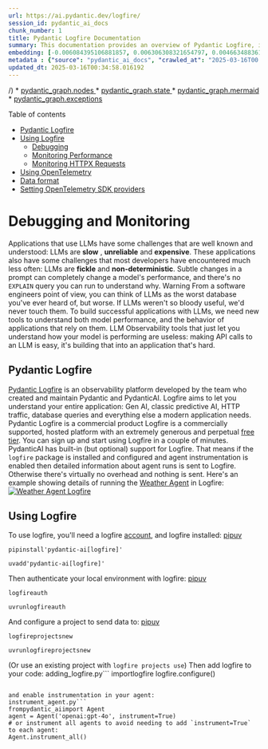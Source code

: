 ```yaml
---
url: https://ai.pydantic.dev/logfire/
session_id: pydantic_ai_docs
chunk_number: 1
title: Pydantic Logfire Documentation
summary: This documentation provides an overview of Pydantic Logfire, including sections on usage, debugging, performance monitoring, HTTPX request monitoring, and integration with OpenTelemetry.
embedding: [-0.006084395106881857, 0.006306308321654797, 0.004663488361984491, -0.049019623547792435, 0.05861157178878784, 0.005024511367082596, -0.0453365258872509, -0.019170647487044334, 0.006057898048311472, 0.03232645243406296, 0.0017355596646666527, -0.026232123374938965, -0.014122950844466686, -0.041759420186281204, 0.01552729681134224, -0.017620567232370377, -0.018269745633006096, 0.012784847989678383, -0.009141497313976288, 0.040514055639505386, 0.06184421479701996, 0.017170116305351257, -0.01163884811103344, -0.0009389907354488969, -0.03820880874991417, -0.015050348825752735, -0.024165349081158638, 0.03614203631877899, -0.0014921175315976143, -0.020707478746771812, 0.05249074101448059, -0.017461584880948067, -0.034578707069158554, 0.041600435972213745, -0.006369238719344139, -0.002543720882385969, 0.010492849163711071, -0.014281933195888996, 0.00791600625962019, 0.026152631267905235, -0.013977216556668282, -0.05135136842727661, -0.0032690789084881544, 0.01563328504562378, -0.03720191866159439, 0.004216350149363279, -0.0008176837582141161, 0.04475359246134758, 0.005806175526231527, -0.007949127815663815, -0.05426604673266411, 0.017806047573685646, -0.03063064068555832, -0.019382623955607414, -0.01132088340818882, 0.02305247075855732, -0.00549814710393548, 0.040116600692272186, -0.017315851524472237, -0.026271868497133255, -0.019223641604185104, 0.011671969667077065, 0.003636726178228855, 0.019382623955607414, -0.06126128137111664, -0.004458135925233364, -0.03685745596885681, 0.02935878001153469, -0.019395872950553894, 0.01163884811103344, 0.05127187445759773, 0.001572436885908246, -0.02313196286559105, -0.0438791885972023, -0.019382623955607414, -9.651773143559694e-05, -0.006922365631908178, 0.06656070053577423, -0.005806175526231527, -0.059300497174263, 0.0035042406525462866, 0.017806047573685646, -0.018720196560025215, -0.0017703371122479439, -8.222120413847733e-06, -0.03754638135433197, -0.06279811263084412, 0.011989934369921684, 0.013738743029534817, -0.05437203496694565, 0.02257552370429039, -0.004269344266504049, -0.03611553832888603, 0.007902758195996284, 0.0458664707839489, -0.002371489768847823, 0.033730801194906235, -0.014295182190835476, 0.033969275653362274, 0.033783793449401855, 0.024311082437634468, -0.033068373799324036, -0.06671968102455139, -0.017912035807967186, 0.033730801194906235, 0.027848444879055023, 0.01141362264752388, -0.0301801897585392, 0.006167198531329632, -0.008306838572025299, -0.09650241583585739, -0.009141497313976288, -0.0021893223747611046, 0.03802333027124405, -0.05397458001971245, 0.007611290086060762, 0.0011087377788498998, 0.027954433113336563, -0.00199721846729517, -0.06046636775135994, -0.06073134019970894, -0.009777427650988102, 0.028166409581899643, 0.02166137471795082, 0.04509805142879486, -0.021502390503883362, 0.00036350698792375624, -0.05373610556125641, -0.001487149391323328, -0.005166933406144381, 0.05217277631163597, -0.019316380843520164, 0.0442766435444355, -0.06475889682769775, 0.005209991242736578, -0.013672499917447567, -0.01202305592596531, -0.01540805958211422, -0.027662966400384903, 0.017262855544686317, 0.04523053765296936, -0.01638845168054104, -0.014189193956553936, -0.0015310351736843586, -0.027927936986088753, -0.0063096205703914165, -0.014719135127961636, -0.026271868497133255, -0.024417072534561157, -0.0052497368305921555, 0.02196609042584896, -0.010174883529543877, -0.028219403699040413, -0.03741389513015747, -0.01579226739704609, 0.020230531692504883, 0.040567051619291306, 0.03010069765150547, 0.01102941483259201, -0.04038156941533089, -0.009929785504937172, 0.04809222370386124, -0.04435613378882408, 0.003835454350337386, -0.02321145310997963, 0.0033551945816725492, -0.03153154253959656, -0.028060421347618103, -0.05140436068177223, -0.015103342942893505, -0.02893482707440853, -0.026311613619327545, 0.018441976979374886, -0.009764178656041622, 0.033041875809431076, -0.028484376147389412, 0.003343601943925023, -0.033942777663469315, -0.023860633373260498, -0.048569172620773315, -0.056597791612148285, -0.02232380211353302, -0.0313725583255291, 0.0064387936145067215, -0.026603082194924355, 0.004749604035168886, -0.0075053018517792225, 0.018137261271476746, -0.012963702902197838, 0.03012719564139843, 0.0033667869865894318, 0.05010600388050079, 0.012937205843627453, 0.056968752294778824, 0.020998947322368622, 0.012864339165389538, 0.04674087464809418, 0.003861951408907771, 0.0037228416185826063, -0.026205625385046005, 0.0032442379742860794, 0.012486754916608334, 0.018203502520918846, -0.019660843536257744, 0.004544251598417759, 0.033810291439294815, -0.0036201654002070427, -0.0019806576892733574, -0.024377325549721718, -0.01114865206182003, 0.017633816227316856, -0.04297828674316406, 0.05813462287187576, -0.02236354723572731, -0.016944890841841698, 0.018614208325743675, -0.03614203631877899, 0.017050879076123238, 0.03868575766682625, 0.041520945727825165, -0.009055381640791893, 0.013453898951411247, -0.0018680450739338994, -0.018600959330797195, -0.003174683079123497, 0.007366192061454058, 0.04332274943590164, -0.06152625009417534, 0.007299949415028095, 0.04303127899765968, -0.012208536267280579, -0.007306573446840048, -0.034128256142139435, 0.009466086514294147, 0.041202981024980545, -0.018826184794306755, 0.012493379414081573, 0.0010756163392215967, 0.023754645138978958, -0.014096453785896301, 0.007054850924760103, -0.014295182190835476, -0.010539218783378601, 0.004193164873868227, -0.025993648916482925, -0.001342243398539722, -0.008373081684112549, -0.020760472863912582, 0.0446740984916687, 0.03974564000964165, 0.03473769128322601, -0.025119245052337646, -0.011122155003249645, -0.006107579916715622, 0.004610494244843721, -0.034896671772003174, -0.02208532765507698, -0.03147854655981064, -0.020336519926786423, -0.03524113446474075, 0.024231592193245888, 0.04337574169039726, -0.023913627490401268, 0.013884477317333221, -0.014679390005767345, -0.06534183025360107, -0.03948066756129265, 0.009697936475276947, -0.026510342955589294, 0.014202442020177841, 0.041732922196388245, 0.03121357597410679, 0.05164283514022827, 0.004120298195630312, -0.027371497824788094, 0.0021793858613818884, 0.027901438996195793, 0.03147854655981064, 0.027080029249191284, 0.005044384393841028, 0.010260999202728271, -0.028245901688933372, 0.05259672924876213, 0.02158188261091709, 0.009658190421760082, 0.006097643636167049, -0.02354266680777073, -0.011850825510919094, -0.012572870589792728, 0.0016477879835292697, -0.0119634373113513, 0.03092210739850998, 0.010559091344475746, 0.009731058031320572, 0.025291476398706436, 0.014228939078748226, 0.027080029249191284, -0.009088503196835518, -0.03627452254295349, 0.0010193100897595286, 0.016573932021856308, 0.007584793027490377, -0.024721788242459297, -0.05400107800960541, 0.041732922196388245, 0.03884473815560341, 0.028086919337511063, -0.034711193293333054, 0.0036499747075140476, -0.025861162692308426, 0.020641235634684563, 0.0218733511865139, 0.014467413537204266, 0.014016962610185146, -0.01479862630367279, 0.01552729681134224, 0.03502915799617767, -0.02331744320690632, 0.006687203887850046, -0.040567051619291306, -0.04332274943590164, -0.03868575766682625, 0.058770552277565, -0.04379969462752342, -0.03995761647820473, 0.0026397728361189365, 0.05251723900437355, -0.02351617068052292, -0.01149311475455761, 0.014083204790949821, 0.033518824726343155, -0.0061208284460008144, -0.027053533121943474, 0.016812406480312347, 0.004252783488482237, -0.042289361357688904, -0.005650505423545837, -0.027715960517525673, -0.03100159950554371, 0.06438793987035751, -0.05781665816903114, 0.019475363194942474, -0.09724432975053787, 0.02906731143593788, -0.020733974874019623, 0.028245901688933372, 0.0017007822170853615, 0.020177537575364113, -0.006250001955777407, 0.013566511683166027, -0.016600430011749268, 0.0217408649623394, 0.00794250424951315, 0.028696352615952492, 0.0006475227419286966, -0.019660843536257744, 0.001257783966138959, -0.06046636775135994, 0.006269874982535839, 0.02906731143593788, -0.08505567163228989, 0.019634345546364784, -0.02348967269062996, -0.020932704210281372, -0.024894019588828087, -0.0020353079307824373, 0.0021595130674540997, -0.026682572439312935, 0.004355459939688444, 0.003282327437773347, 0.07440383732318878, 0.0014043459668755531, -0.001116190105676651, 0.010208005085587502, -0.0461314395070076, 0.005405406933277845, 0.018574463203549385, -0.020601490512490273, -0.012076050043106079, 0.034340232610702515, 0.018587710335850716, 0.01454690471291542, 0.047827254980802536, -0.010247751139104366, 0.020124543458223343, 0.03656598925590515, 0.00737944059073925, 0.009731058031320572, -0.002202570904046297, 0.041096992790699005, 0.07350293546915054, -0.0316375307738781, -0.011718339286744595, -0.017819294705986977, -0.027066780254244804, -0.00549152260646224, 0.02986222505569458, 0.03653949126601219, 0.07212509214878082, 0.012526500970125198, -0.06057235598564148, -0.010843935422599316, -0.007843139581382275, -0.0003782045969273895, -0.004060679581016302, 0.02388712950050831, 0.08918921649456024, 0.05378910154104233, -0.02927928790450096, -0.011274512857198715, 0.06332805007696152, -0.027954433113336563, -0.0009398187976330519, -0.04589296504855156, 0.0017040943494066596, -0.05442503094673157, 0.0033038563560694456, 0.004136858507990837, 0.02192634530365467, 0.04583997279405594, -0.02224431000649929, -0.049152109771966934, 0.01614997908473015, 0.00018506564083509147, -0.025423960760235786, 0.06481189280748367, 0.048012733459472656, -0.03200848773121834, 0.01449391059577465, -0.06931639462709427, -0.018720196560025215, -0.009552202187478542, 0.04515104740858078, 0.005680314265191555, -0.008167728781700134, -0.03524113446474075, -0.05479598790407181, 0.014732384122908115, -0.02223106101155281, 0.008724167943000793, 0.007286700885742903, -0.021343408152461052, -0.013804986141622066, 0.040911510586738586, -0.0462639257311821, -0.009393219836056232, -0.006614337209612131, -0.02297298051416874, 0.020005306228995323, -0.020005306228995323, 0.048542674630880356, -0.025198735296726227, 5.832465831190348e-05, 0.033863283693790436, -0.020296772941946983, -0.0779014527797699, 0.06083732843399048, -0.020296772941946983, 0.028298895806074142, -0.0215421374887228, 0.03714892640709877, 0.02980923093855381, -0.041255973279476166, 0.005209991242736578, -0.013844731263816357, 0.004593933466821909, 0.05426604673266411, -0.017660312354564667, 0.020111294463276863, 0.01061208639293909, 0.014069956727325916, -0.049152109771966934, -0.017170116305351257, -0.017223110422492027, -0.05935348942875862, -0.010029150173068047, -0.006498412229120731, -0.00016395076818298548, -0.01589825563132763, -0.03571808338165283, 0.011499738320708275, 0.01540805958211422, 0.0012105859350413084, 0.00012120349856559187, -0.001712374622002244, -0.0033684431109577417, 0.013321413658559322, -0.0013265107991173863, -0.013924222439527512, 0.0028351889923214912, -0.03706943243741989, -8.197538409149274e-05, 0.07477479428052902, -0.01568627916276455, -0.02143614925444126, -0.0056008230894804, -0.03622152656316757, -0.010148386470973492, 0.02302597463130951, 0.01066508051007986, 0.018945422023534775, -0.008445948362350464, -0.019978808239102364, 0.03773185983300209, 0.008803659118711948, 0.0029593941289931536, -0.004252783488482237, -0.033147864043712616, -0.041202981024980545, -0.002947801724076271, -0.018057769164443016, 0.02901431731879711, 0.011864073574543, 0.013751991093158722, -0.002371489768847823, -0.009678062982857227, -0.019740333780646324, 0.03068363480269909, -0.002603339496999979, -0.017554324120283127, 0.010174883529543877, -0.027768954634666443, -0.015447805635631084, 0.025900909677147865, 0.03211447596549988, 0.012718604877591133, -0.03656598925590515, -0.009697936475276947, -0.011791206896305084, -0.025529948994517326, 0.021091686561703682, -0.016693169251084328, -0.02930578589439392, -0.007366192061454058, -0.057339709252119064, 0.0228669922798872, -0.006355990190058947, -0.03852677345275879, -0.05259672924876213, -0.0215421374887228, -0.017673561349511147, 0.03192899748682976, -0.018150508403778076, -0.008975890465080738, -0.0029875473119318485, -0.010260999202728271, -0.006498412229120731, -0.010247751139104366, 0.024562805891036987, 0.004246159456670284, 0.06751459091901779, -0.024390574544668198, -0.001912758918479085, -0.032644420862197876, 0.03131956607103348, -0.010532594285905361, -0.010671704076230526, -0.03129306808114052, 0.0037758357357233763, -0.0017918659141287208, 0.01572602428495884, -0.02986222505569458, 0.009366722777485847, 0.011453368701040745, 0.008830156177282333, 0.013831483200192451, 0.0632750615477562, -0.04708533361554146, -0.02994171530008316, 0.02244303748011589, 0.012029680423438549, -0.010035773739218712, -0.03868575766682625, 0.009505832567811012, 0.0012536437716335058, -0.0027623220812529325, 0.0018614208092913032, -0.02914680354297161, -0.03060414269566536, 0.02290673740208149, -0.00814785622060299, -0.019091155380010605, -0.014003713615238667, 0.026033394038677216, -0.02362215891480446, -0.007313197944313288, -0.020733974874019623, 0.018614208325743675, 0.008240596391260624, -0.000572999648284167, 0.007836515083909035, -0.03219396993517876, -0.03831479698419571, -0.01583201251924038, -0.026364607736468315, 0.025053001940250397, 0.020548496395349503, 0.013096188195049763, -0.056597791612148285, 0.014348176307976246, -0.010320617817342281, -0.02880234085023403, -0.024549556896090508, 0.016759412363171577, -0.0017272792756557465, 0.009664814919233322, -0.00026600598357617855, 0.0225357785820961, -0.04019609093666077, -8.854790212353691e-05, -0.013341286219656467, -0.03826180472970009, -0.020627986639738083, -0.05320616438984871, -0.04305777698755264, 0.010241126641631126, 0.033518824726343155, 0.004355459939688444, 0.03910971060395241, -0.024191847071051598, -0.02917329967021942, -0.002364865504205227, 0.010545843280851841, -0.01126126479357481, 0.012725229375064373, -0.0031796512193977833, -0.040461063385009766, -0.01497085765004158, -0.041096992790699005, -0.00405074330046773, -0.026165880262851715, 0.026271868497133255, 0.04472709447145462, 0.02917329967021942, 0.017739804461598396, -0.008432700298726559, 0.03730790689587593, -0.007498677354305983, 0.0028086919337511063, 0.006084395106881857, 0.0627451166510582, 0.04364071413874626, 0.020098045468330383, -0.018614208325743675, 0.034101758152246475, -0.047721266746520996, -0.02315845899283886, 0.028139913454651833, 0.025781672447919846, -0.017209861427545547, 0.016322210431098938, -0.014321679249405861, 0.048198211938142776, 0.03555909916758537, 0.01108240894973278, 0.020972449332475662, -0.002200914779677987, -0.026179129257798195, -0.013698996976017952, 0.017753053456544876, -0.08691046386957169, 0.027371497824788094, 0.0015376594383269548, 0.006789880339056253, -0.01060546189546585, 0.04403816908597946, 0.013533390127122402, 0.017965029925107956, -0.00036951026413589716, -0.00814123172312975, -0.015063597820699215, 0.028457878157496452, -0.008180977776646614, 0.009810549207031727, -0.02348967269062996, -0.024894019588828087, 0.014387921430170536, -0.0433492437005043, -0.033889781683683395, 0.02260202169418335, -0.009770803153514862, -0.009121624752879143, -0.04711183160543442, -0.03068363480269909, 0.019634345546364784, -0.03473769128322601, 0.0027043595910072327, 0.0012064457405358553, 0.0007021729834377766, 0.0041534192860126495, 0.013440650887787342, -0.021012194454669952, -0.025635937228798866, -0.03505565598607063, 0.011128779500722885, -0.00404080655425787, -0.02378114126622677, 0.008664549328386784, 0.0037493386771529913, -0.06444092839956284, -0.013765240088105202, 0.006670643109828234, -0.004007685463875532, -0.012129044160246849, -0.011347380466759205, -0.010956548154354095, -0.012122420594096184, -0.016428198665380478, 0.02382088638842106, 0.007087972480803728, -0.03590356186032295, -0.009684687480330467, -0.03701644018292427, 0.03145204856991768, -0.0009903288446366787, 0.0064421058632433414, 0.010002653114497662, -0.012658986262977123, -0.014997354708611965, 0.02248278446495533, -0.025953903794288635, 0.020574992522597313, -0.013049818575382233, -0.0009042133460752666, 0.02986222505569458, -0.008174353279173374, -0.020998947322368622, 0.04059354588389397, -0.0023830824065953493, -0.012473506852984428, -0.033571816980838776, -0.01165872160345316, 0.03571808338165283, -0.020416010171175003, -0.003365130862221122, -0.03574457764625549, -0.04724431782960892, 0.027013786137104034, -0.03987812623381615, 0.007518550381064415, -0.03025968000292778, 0.0056008230894804, 0.002972642658278346, 0.025516701862215996, -0.0044250148348510265, -0.03574457764625549, 0.01568627916276455, 0.048913635313510895, 0.01597774773836136, -0.0011029415763914585, -0.0036201654002070427, 0.009876791387796402, -0.009903288446366787, -0.017832543700933456, 0.02127716690301895, 0.020932704210281372, -0.006875995546579361, 0.020442508161067963, -0.018494971096515656, -0.02917329967021942, -0.02954425849020481, -0.009989404119551182, -0.012685483321547508, 0.028113415464758873, -0.018256496638059616, -0.02404611185193062, 0.004911898635327816, -0.018349237740039825, 0.004252783488482237, 0.008015370927751064, -0.041335467249155045, -0.034499216824769974, -0.009532329626381397, -0.0031001600436866283, -0.008697670884430408, -0.03908321261405945, -0.008903023786842823, -0.009068630635738373, 0.021303663030266762, -0.0005154512473382056, 0.01567303016781807, -0.034817181527614594, -0.01191044319421053, -0.004799285903573036, 0.03524113446474075, -0.03100159950554371, -0.026788560673594475, -0.010433230549097061, -0.02943827025592327, -0.03709593042731285, -0.03897722437977791, 0.002174417721107602, 0.009247485548257828, 0.0034214372280985117, 0.007412562146782875, 0.009658190421760082, 0.021343408152461052, -0.10005302727222443, -0.02280074916779995, -0.013871228322386742, 0.02208532765507698, 0.01098304521292448, 0.03916270285844803, 0.04305777698755264, 0.01458664983510971, -0.015381562523543835, -0.012804720550775528, 0.01512984000146389, -0.033068373799324036, -0.03746689110994339, -0.0157525222748518, 0.007637787144631147, -0.014228939078748226, 0.020018553361296654, 0.028404884040355682, 0.040752530097961426, 0.02208532765507698, -0.02311871387064457, 0.028113415464758873, -0.027119774371385574, 0.009545577690005302, -0.0004711514338850975, 0.0024079233407974243, -0.026245370507240295, 0.025039752945303917, 0.03918920084834099, -0.018998416140675545, 0.020508751273155212, -0.019038161262869835, 0.019210392609238625, -0.03047165833413601, 0.0067567587830126286, 0.050000015646219254, 0.006468602921813726, 0.019713837653398514, -0.006293059792369604, -0.012327772565186024, -0.02229730412364006, 0.006495099980384111, 0.018627457320690155, 0.013871228322386742, 0.0473238080739975, 0.002369833877310157, -0.01640170067548752, 0.03121357597410679, 0.009731058031320572, 0.01535506546497345, 0.010280872695147991, 0.04038156941533089, 0.0239268746227026, 0.027874942868947983, 0.007286700885742903, 0.05402757227420807, -0.06693165749311447, 0.009929785504937172, -0.007094596978276968, 0.03169052302837372, -0.011771333403885365, 0.0020535248331725597, -0.02346317656338215, -0.048860639333724976, -0.033942777663469315, 0.009346849285066128, -0.02160838060081005, 0.013268419541418552, -0.04284580051898956, -0.026271868497133255, 0.03094860538840294, 0.005739932879805565, 0.008876526728272438, 0.016812406480312347, -0.019236890599131584, -0.006650770548731089, 0.018494971096515656, -0.012678858824074268, -0.01175146084278822, -0.013857980258762836, 0.024350829422473907, -0.020018553361296654, -0.023900378495454788, 0.027609972283244133, 0.028457878157496452, 0.008061740547418594, -0.002570218173786998, -0.018362486734986305, 0.027742456644773483, 0.01187069807201624, -0.014255436137318611, -0.006508348509669304, 0.03667197749018669, 0.00011644230835372582, -0.021012194454669952, 0.05344463884830475, -0.028139913454651833, 0.025834666565060616, 0.003226021071895957, 0.0033253852743655443, 0.032750409096479416, 0.014957609586417675, -0.0322999581694603, -0.0159512497484684, -0.019846323877573013, 0.028510872274637222, -0.020535247400403023, -0.03063064068555832, -0.007810018490999937, -0.00032355435541830957, 0.006726949475705624, 0.001287593157030642, 0.00802861899137497, 0.021290414035320282, -0.019369374960660934, 0.005677002482116222, 0.04324325546622276, -0.01519608311355114, -0.0433492437005043, -0.017103873193264008, 0.01108903344720602, -0.0037592751905322075, -0.020627986639738083, 0.020972449332475662, -0.0030157004948705435, -0.012758350931107998, 0.004630367271602154, -0.019687339663505554, -0.009485959075391293, 0.002313527511432767, 0.005945285316556692, 0.03108109161257744, -0.028669854626059532, -0.005335852038115263, -0.010784316807985306, -0.0044481996446847916, 0.02293323539197445, -0.019382623955607414, -0.006823001429438591, 0.013559887185692787, -0.005342476535588503, -0.01601749286055565, 0.033200860023498535, -0.01633545756340027, -0.01491786353290081, 0.005733308847993612, 0.026059892028570175, 0.003507552668452263, 0.0049218349158763885, 0.008744040504097939, 0.023913627490401268, 2.6652348878997145e-06, -0.0019276635721325874, 0.04430314153432846, -0.03659248724579811, 0.03786434605717659, -0.01449391059577465, -0.05217277631163597, -0.035188138484954834, -0.008220722898840904, -0.0014134543016552925, 0.05164283514022827, -0.018574463203549385, -0.012592744082212448, -0.005047696176916361, -0.02245628647506237, -0.02289348840713501, -0.0316375307738781, -0.008479069918394089, -0.004454823676496744, 0.008737416937947273, -0.01104266382753849, 0.008525439538061619, -0.01479862630367279, 0.004736355505883694, 0.0710122138261795, 0.014096453785896301, 0.028828836977481842, -0.010512721724808216, 0.042024388909339905, -0.01581876538693905, 0.0159512497484684, -0.011930316686630249, 0.04284580051898956, 0.05490197613835335, -0.0009456150000914931, 0.0017289354000240564, -0.005183493718504906, -0.040408067405223846, -0.0017024382250383496, 0.019833074882626534, -0.024509811773896217, -0.007458931766450405, 0.013361159712076187, -0.028033925220370293, -0.011625600047409534, 0.034578707069158554, 0.03722841665148735, -0.004461448173969984, 0.009466086514294147, 0.028457878157496452, 0.04446212202310562, 0.009625068865716457, -0.025794921442866325, 0.028537370264530182, 0.027344999834895134, -0.003808957291767001, -0.017342347651720047, 0.042792804539203644, 0.0459989532828331, -0.0001459410268580541, 0.001196509343571961, -0.006571279373019934, 0.027371497824788094, -0.010082144290208817, 0.03073662891983986, -0.02191309630870819, -0.0060678343288600445, 0.014785378240048885, -0.020098045468330383, -0.001540143508464098, -0.008485694415867329, -0.005335852038115263, 0.002767290221527219, -0.004292529076337814, 0.008657925762236118, -0.0015484238974750042, -0.0035307377111166716, 0.019859571009874344, 0.008538688533008099, -0.03187600523233414, 0.01469263806939125, -0.020813466981053352, 0.005421967711299658, 0.018057769164443016, -0.02148914337158203, 0.009075254201889038, -0.005951909814029932, 0.004249471239745617, -0.004918523132801056, -0.006091019604355097, -0.0074788047932088375, -0.026152631267905235, -0.019409121945500374, -0.008684422820806503, 0.03063064068555832, 0.06020139530301094, 0.019766831770539284, -0.0032988882157951593, -0.024483313784003258, 0.0015360034303739667, 0.03298887982964516, 0.010121889412403107, -0.010910178534686565, 0.012546373531222343, 0.0158850084990263, 0.012413888238370419, 0.024523060768842697, -0.0157525222748518, -0.0033833475317806005, 0.001028418424539268, 0.03698994219303131, -0.01138050202280283, -0.01487811841070652, -0.010684953071177006, -0.028245901688933372, -0.011784582398831844, -0.009989404119551182, 0.026126135140657425, -0.009187866933643818, -0.02914680354297161, 0.025927405804395676, -0.0037857722491025925, 0.0011377189075574279, -0.025264978408813477, -0.00554782897233963, -0.0452040433883667, 0.005733308847993612, -0.03166402503848076, -0.016361955553293228, -0.03775835782289505, -0.004739667754620314, -0.008823532611131668, -0.027040284126996994, 0.018309490755200386, 0.013791737146675587, 0.0011261265026405454, -0.026682572439312935, 0.012095923535525799, 0.040434565395116806, 0.019289884716272354, 0.027318503707647324, 0.008863277733325958, -0.025596192106604576, 0.016918394714593887, -0.028537370264530182, -0.018349237740039825, -0.0025884348433464766, -0.01558029092848301, -5.4236239520832896e-05, 0.01607048697769642, 0.004656864330172539, -0.028325393795967102, -0.0015061941230669618, -0.017514578998088837, 0.004733043257147074, -0.025635937228798866, -0.042474839836359024, 0.005571013782173395, 0.011890570633113384, -0.034022267907857895, 0.018839433789253235, 0.020098045468330383, 0.016931641846895218, 0.013884477317333221, 0.0019624410197138786, -0.03738739714026451, -0.028457878157496452, 0.008956017903983593, 0.006246689707040787, -0.004262719769030809, 0.02280074916779995, 0.007048226892948151, 0.012201911769807339, 0.003310480620712042, -0.005319291725754738, -0.006293059792369604, 0.012082674540579319, 0.024854274466633797, -0.014904615469276905, 0.009346849285066128, -0.006306308321654797, 0.013672499917447567, -0.024827776476740837, -0.0585055835545063, -0.0025834667030721903, -0.021396402269601822, 0.02180710807442665, 0.003143217647448182, -0.03126657009124756, 0.027636468410491943, -0.012605992145836353, 0.012195287272334099, 0.016958139836788177, 0.010804190300405025, -0.0056173838675022125, 0.008545313030481339, -0.026112886145710945, 0.0023019351065158844, 0.0224032923579216, 0.08240596204996109, -0.01164547260850668, -0.03900372236967087, 0.0042064134031534195, 0.012970327399671078, 0.040010612457990646, 0.014189193956553936, 0.01102941483259201, -0.007346319034695625, -0.009472711011767387, -0.040620043873786926, 0.02368840202689171, 0.024523060768842697, -0.009479335509240627, 0.033942777663469315, -0.03807632252573967, 0.0019226953154429793, 0.032723911106586456, 0.012016432359814644, -0.00802861899137497, 0.034790683537721634, -0.0027871630154550076, -0.02943827025592327, -0.02362215891480446, 0.010128513909876347, -0.028113415464758873, 0.009134872816503048, -0.013182303868234158, 0.012334397062659264, 0.02348967269062996, 0.021449396386742592, -0.0461314395070076, 0.012413888238370419, 0.005315979477018118, -0.041282471269369125, -0.0006541470065712929, 0.04483308270573616, -0.005461713299155235, -0.013533390127122402, 0.05323266237974167, 0.01147986575961113, -0.018441976979374886, -0.02239004336297512, -0.02914680354297161, -0.024867521598935127, 0.021396402269601822, 0.007220457773655653, -0.005743245128542185, -8.047457231441513e-05, 0.02261526882648468, -0.004587309435009956, -0.041626933962106705, 0.0059618460945785046, -0.002086646156385541, 0.024152100086212158, 0.007386064622551203, 0.024562805891036987, 0.03595655411481857, -0.019660843536257744, 0.03208798170089722, -0.016891896724700928, 0.024470066651701927, -0.003573795547708869, 0.04748279228806496, 0.004054055083543062, -0.021290414035320282, -0.006352678406983614, 0.006746822502464056, 0.03706943243741989, 0.0075781685300171375, -0.017806047573685646, 0.018402231857180595, 0.025927405804395676, 0.03815581649541855, 0.011930316686630249, 0.02142290025949478, -0.012480131350457668, 0.01103603933006525, 0.02224431000649929, 0.0030157004948705435, -0.026550088077783585, -0.014334927313029766, 0.001632055384106934, -0.004696609918028116, 0.0010507754050195217, -0.033147864043712616, 0.019104404374957085, -0.009134872816503048, -0.03810282051563263, 0.015156337060034275, 0.005226551555097103, 0.001656068372540176, 0.02254902571439743, 0.025649186223745346, -0.02204558253288269, 0.014109701849520206, -0.016746163368225098, 0.0038718876894563437, -0.008074989542365074, 0.00024613316054455936, -0.0007030009874142706, -0.0220720786601305, -0.03844728320837021, 0.05090091750025749, -0.00732644647359848, 0.012625864706933498, -0.012672235257923603, -0.02298622950911522, -0.01622946932911873, 0.009108375757932663, 0.02321145310997963, 0.004120298195630312, 0.027212515473365784, -0.011055911891162395, 0.0020137790124863386, 0.004984765779227018, -0.012036304920911789, 0.005922100506722927, -0.041971396654844284, -0.025291476398706436, -0.005355725064873695, -0.004723106976598501, 0.013328038156032562, -0.009578699246048927, 0.006283123511821032, 0.03184950724244118, 0.00794250424951315, -0.040010612457990646, -0.01094330009073019, 0.005094066262245178, 0.00819422584027052, -0.026192376390099525, -0.014785378240048885, -0.02280074916779995, -0.0037394023966044188, 0.00782989151775837, 0.018693698570132256, -0.041335467249155045, -0.003977876156568527, 0.0018117388244718313, -0.008830156177282333, 0.013738743029534817, 0.017289353534579277, -0.02148914337158203, -0.006571279373019934, -0.005759805906563997, 0.01520933210849762, -0.00792925525456667, 0.0031250009778887033, -0.001083896728232503, 0.009585323743522167, 0.026073139160871506, -0.0002345406828681007, 0.0052232397720217705, 0.02946476824581623, -0.03905671462416649, 0.00791600625962019, -0.03995761647820473, -0.015156337060034275, -0.006935614161193371, 0.008651301264762878, -0.004236222710460424, -0.007167463656514883, 0.016507688909769058, 0.006177134811878204, 0.028484376147389412, 0.027292005717754364, 0.0006765039288438857, 0.018216751515865326, 0.0019839699380099773, 0.027954433113336563, -0.03730790689587593, 0.009896664880216122, -0.017686810344457626, -0.018720196560025215, -0.017090626060962677, -0.010532594285905361, -0.003689720295369625, -0.0011277825105935335, -0.024311082437634468, -0.01448066160082817, -0.0020916142966598272, 0.010241126641631126, 0.0028467813972383738, 0.007743775378912687, 0.0021363282576203346, -0.006531533785164356, -0.018375733867287636, 0.017845792695879936, -0.018428727984428406, -0.00743905920535326, 0.02176736295223236, 0.007949127815663815, -0.006379175465553999, 0.013606257736682892, 0.04432963579893112, 0.0218733511865139, -0.008757289499044418, 0.010512721724808216, -0.02257552370429039, -0.041229479014873505, 0.026165880262851715, -0.03298887982964516, 0.00404080655425787, -0.027954433113336563, 0.02906731143593788, 0.018680451437830925, 0.000741918629501015, -0.003254174254834652, -0.004835719708353281, -0.027239011600613594, -0.012095923535525799, 0.007028353866189718, -0.0052431123331189156, 0.03245893865823746, -0.002192634390667081, 0.001113705919124186, 0.008591682650148869, 0.005421967711299658, -0.012612616643309593, 0.01599099673330784, 0.013334662653505802, -0.002565249800682068, -0.008691046386957169, 0.005918788257986307, -0.0437467023730278, 0.027795450761914253, 0.02874934673309326, 0.02904081530869007, -0.0056471931748092175, 0.04970854893326759, 0.009943034499883652, -0.006329493131488562, -0.0003486023924779147, -0.01132750790566206, -0.01585851050913334, -0.012062801979482174, 0.001595621812157333, 0.028404884040355682, -0.00726682785898447, -0.00566375395283103, 0.026059892028570175, 0.006667331326752901, 0.0315050445497036, -0.0032061482779681683, -0.004597245715558529, 0.014228939078748226, 0.0440116710960865, -0.025768423452973366, -0.009803924709558487, -0.0064354813657701015, -0.009558826684951782, 0.010042398236691952, -0.03677796572446823, -0.017435086891055107, -0.03145204856991768, 0.0021330160088837147, -0.001828299486078322, -0.025649186223745346, 0.015050348825752735, 0.011897195130586624, 0.035108648240566254, -0.004713170696049929, 0.007776896934956312, -0.002396330935880542, 0.033492326736450195, -0.03118707984685898, -0.025291476398706436, -0.04970854893326759, -0.00376921147108078, 0.009492583572864532, 0.003428061492741108, 0.019263386726379395, -0.005200054496526718, -0.01454690471291542, 0.006750134751200676, 0.019448867067694664, 0.004332274664193392, -0.021356657147407532, -0.03887123614549637, -0.017355596646666527, 0.025622690096497536, -0.024178598076105118, -0.009492583572864532, -0.014030210673809052, 0.019462116062641144, 0.002199258655309677, -0.008300215005874634, -0.0016958139603957534, -0.003408188698813319, 0.018362486734986305, 0.0015525640919804573, 0.006948862690478563, -0.010618709959089756, 0.03524113446474075, 0.009664814919233322, 0.014560152776539326, 0.028298895806074142, -0.012228408828377724, 0.021502390503883362, -0.004497881513088942, -0.021343408152461052, 0.03706943243741989, 0.041600435972213745, -0.013950719498097897, 0.035108648240566254, -0.013281668536365032, 0.03651299327611923, -0.056862764060497284, 0.02201908454298973, 0.04512454941868782, -0.019250137731432915, -0.006856122985482216, -0.01109565794467926, 0.034022267907857895, 0.041176483035087585, -0.005700187291949987, 0.006697140168398619, -0.016308961436152458, 0.017395341768860817, 0.018349237740039825, -0.034340232610702515, 0.012685483321547508, 0.0051934304647147655, 0.04403816908597946, 0.01622946932911873, -0.00582273630425334, -0.0002513083745725453, 0.027715960517525673, -0.016626926138997078, 0.011903819628059864, 9.688000136520714e-05, 0.05140436068177223, -0.01633545756340027, -0.006011527962982655, 0.03288289159536362, 0.02331744320690632, 0.012486754916608334, 0.021091686561703682, -0.0022621892858296633, -0.048754651099443436, -0.005673690233379602, -0.03590356186032295, -0.03237944841384888, -0.025914156809449196, -0.002455949317663908, -0.014666141010820866, 0.025291476398706436, -0.024364078417420387, 0.02293323539197445, 0.010327242314815521, 0.041573937982320786, -0.0022903424687683582, 0.0011609039502218366, -0.03749338909983635, 0.0037029688246548176, -0.0003515004937071353, -0.010373611934483051, -0.06263913214206696, 0.009764178656041622, -0.008015370927751064, 0.018004775047302246, 0.010492849163711071, 0.02893482707440853, 0.0022439726162701845, -0.008843405172228813, -0.03879174590110779, -0.055113956332206726, -0.013963968493044376, 0.00809486210346222, 0.026139382272958755, 0.0032425818499177694, 0.03065713681280613, -0.018998416140675545, -0.0032144286669790745, -0.019978808239102364, -0.016693169251084328, 0.025437209755182266, 0.020627986639738083, -0.03245893865823746, -8.218239236157387e-05, -0.006548094097524881, 0.025278227403759956, -0.005057632923126221, 0.005514707416296005, -0.013593008741736412, -0.013334662653505802, 0.020402761176228523, 0.0027507294435054064]
metadata : {"source": "pydantic_ai_docs", "crawled_at": "2025-03-16T00:34:58.014682", "url_path": "/logfire/", "chunk_size": 4249}
updated_dt: 2025-03-16T00:34:58.016192
---
```

/)
    * [ pydantic_graph.nodes  ](https://ai.pydantic.dev/api/pydantic_graph/nodes/)
    * [ pydantic_graph.state  ](https://ai.pydantic.dev/api/pydantic_graph/state/)
    * [ pydantic_graph.mermaid  ](https://ai.pydantic.dev/api/pydantic_graph/mermaid/)
    * [ pydantic_graph.exceptions  ](https://ai.pydantic.dev/api/pydantic_graph/exceptions/)


Table of contents 
  * [ Pydantic Logfire  ](https://ai.pydantic.dev/logfire/#pydantic-logfire)
  * [ Using Logfire  ](https://ai.pydantic.dev/logfire/#using-logfire)
    * [ Debugging  ](https://ai.pydantic.dev/logfire/#debugging)
    * [ Monitoring Performance  ](https://ai.pydantic.dev/logfire/#monitoring-performance)
    * [ Monitoring HTTPX Requests  ](https://ai.pydantic.dev/logfire/#monitoring-httpx-requests)
  * [ Using OpenTelemetry  ](https://ai.pydantic.dev/logfire/#using-opentelemetry)
  * [ Data format  ](https://ai.pydantic.dev/logfire/#data-format)
  * [ Setting OpenTelemetry SDK providers  ](https://ai.pydantic.dev/logfire/#setting-opentelemetry-sdk-providers)


# Debugging and Monitoring
Applications that use LLMs have some challenges that are well known and understood: LLMs are **slow** , **unreliable** and **expensive**.
These applications also have some challenges that most developers have encountered much less often: LLMs are **fickle** and **non-deterministic**. Subtle changes in a prompt can completely change a model's performance, and there's no `EXPLAIN` query you can run to understand why.
Warning
From a software engineers point of view, you can think of LLMs as the worst database you've ever heard of, but worse.
If LLMs weren't so bloody useful, we'd never touch them.
To build successful applications with LLMs, we need new tools to understand both model performance, and the behavior of applications that rely on them.
LLM Observability tools that just let you understand how your model is performing are useless: making API calls to an LLM is easy, it's building that into an application that's hard.
## Pydantic Logfire
[Pydantic Logfire](https://pydantic.dev/logfire) is an observability platform developed by the team who created and maintain Pydantic and PydanticAI. Logfire aims to let you understand your entire application: Gen AI, classic predictive AI, HTTP traffic, database queries and everything else a modern application needs.
Pydantic Logfire is a commercial product
Logfire is a commercially supported, hosted platform with an extremely generous and perpetual [free tier](https://pydantic.dev/pricing/). You can sign up and start using Logfire in a couple of minutes.
PydanticAI has built-in (but optional) support for Logfire. That means if the `logfire` package is installed and configured and agent instrumentation is enabled then detailed information about agent runs is sent to Logfire. Otherwise there's virtually no overhead and nothing is sent.
Here's an example showing details of running the [Weather Agent](https://ai.pydantic.dev/examples/weather-agent/) in Logfire:
[![Weather Agent Logfire](https://ai.pydantic.dev/img/logfire-weather-agent.png)](https://ai.pydantic.dev/img/logfire-weather-agent.png)
## Using Logfire
To use logfire, you'll need a logfire [account](https://logfire.pydantic.dev), and logfire installed:
[pip](https://ai.pydantic.dev/logfire/#__tabbed_1_1)[uv](https://ai.pydantic.dev/logfire/#__tabbed_1_2)
```
pipinstall'pydantic-ai[logfire]'

```

```
uvadd'pydantic-ai[logfire]'

```

Then authenticate your local environment with logfire:
[pip](https://ai.pydantic.dev/logfire/#__tabbed_2_1)[uv](https://ai.pydantic.dev/logfire/#__tabbed_2_2)
```
logfireauth

```

```
uvrunlogfireauth

```

And configure a project to send data to:
[pip](https://ai.pydantic.dev/logfire/#__tabbed_3_1)[uv](https://ai.pydantic.dev/logfire/#__tabbed_3_2)
```
logfireprojectsnew

```

```
uvrunlogfireprojectsnew

```

(Or use an existing project with `logfire projects use`)
Then add logfire to your code:
adding_logfire.py```
importlogfire
logfire.configure()

```

and enable instrumentation in your agent:
instrument_agent.py```
frompydantic_aiimport Agent
agent = Agent('openai:gpt-4o', instrument=True)
# or instrument all agents to avoid needing to add `instrument=True` to each agent:
Agent.instrument_all()
